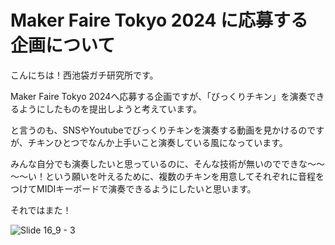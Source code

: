 # Maker Faire Tokyo 2024 に応募する企画について

こんにちは！西池袋ガチ研究所です。

Maker Faire Tokyo 2024へ応募する企画ですが、「びっくりチキン」を演奏できるようにしたものを提出しようと考えています。

と言うのも、SNSやYoutubeでびっくりチキンを演奏する動画を見かけるのですが、チキンひとつでなんか上手いこと演奏している風になっています。

みんな自分でも演奏したいと思っているのに、そんな技術が無いのでできな～～～～い！という願いを叶えるために、複数のチキンを用意してそれぞれに音程をつけてMIDIキーボードで演奏できるようにしたいと思います。

それではまた！

![Slide 16_9 - 3](https://github.com/gachiken/gachiken.github.io/assets/2427741/f8efc972-9f72-4ff9-9bb7-0d9319e79eeb)

